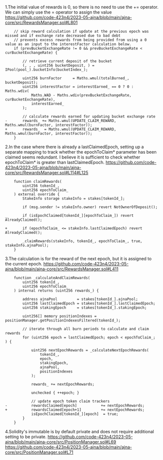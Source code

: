 1.The initial value of rewards is 0, so there is no need to use the += operator. We can simply use the = operator to assign the value
https://github.com/code-423n4/2023-05-ajna/blob/main/ajna-core/src/RewardsManager.sol#L801

```solidity
    // skip reward calculation if update at the previous epoch was missed and if exchange rate decreased due to bad debt
    // prevents excess rewards from being provided from using a 0 value as an input to the interestFactor calculation below.
    if (prevBucketExchangeRate != 0 && prevBucketExchangeRate < curBucketExchangeRate) {

        // retrieve current deposit of the bucket
        (, , , uint256 bucketDeposit, ) = IPool(pool_).bucketInfo(bucketIndex_);

        uint256 burnFactor     = Maths.wmul(totalBurned_, bucketDeposit);
        uint256 interestFactor = interestEarned_ == 0 ? 0 : Maths.wdiv(
            Maths.WAD - Maths.wdiv(prevBucketExchangeRate, curBucketExchangeRate),
            interestEarned_
        );

        // calculate rewards earned for updating bucket exchange rate
-       rewards_ += Maths.wmul(UPDATE_CLAIM_REWARD, Maths.wmul(burnFactor, interestFactor));
+       rewards_  = Maths.wmul(UPDATE_CLAIM_REWARD, Maths.wmul(burnFactor, interestFactor));
    }
```

2.In the case where there is already a lastClaimedEpoch, setting up a separate mapping to track whether the epochToClaim* parameter has been claimed seems redundant. I believe it is sufficient to check whether epochToClaim* is greater than lastClaimedEpoch.
https://github.com/code-423n4/2023-05-ajna/blob/main/ajna-core/src/RewardsManager.sol#L114#L125

```solidity
    function claimRewards(
        uint256 tokenId_,
        uint256 epochToClaim_
    ) external override {
        StakeInfo storage stakeInfo = stakes[tokenId_];

        if (msg.sender != stakeInfo.owner) revert NotOwnerOfDeposit();

_       if (isEpochClaimed[tokenId_][epochToClaim_]) revert AlreadyClaimed();

+       if (epochToClaim_ <= stakeInfo.lastClaimedEpoch) revert AlreadyClaimed();

        _claimRewards(stakeInfo, tokenId_, epochToClaim_, true, stakeInfo.ajnaPool);
    }
```

3.The calculation is for the reward of the next epoch, but it is assigned to the current epoch.
https://github.com/code-423n4/2023-05-ajna/blob/main/ajna-core/src/RewardsManager.sol#L411

```solidity
    function _calculateAndClaimRewards(
        uint256 tokenId_,
        uint256 epochToClaim_
    ) internal returns (uint256 rewards_) {

        address ajnaPool         = stakes[tokenId_].ajnaPool;
        uint256 lastClaimedEpoch = stakes[tokenId_].lastClaimedEpoch;
        uint256 stakingEpoch     = stakes[tokenId_].stakingEpoch;

        uint256[] memory positionIndexes = positionManager.getPositionIndexesFiltered(tokenId_);

        // iterate through all burn periods to calculate and claim rewards
        for (uint256 epoch = lastClaimedEpoch; epoch < epochToClaim_; ) {

            uint256 nextEpochRewards = _calculateNextEpochRewards(
                tokenId_,
                epoch,
                stakingEpoch,
                ajnaPool,
                positionIndexes
            );

            rewards_ += nextEpochRewards;

            unchecked { ++epoch; }

            // update epoch token claim trackers
-           rewardsClaimed[epoch]           += nextEpochRewards;
+           rewardsClaimed[epoch+1]         += nextEpochRewards;
            isEpochClaimed[tokenId_][epoch]  = true;
        }
    }
```

4.Solidity's immutable is by default private and does not require additional setting to be private.
https://github.com/code-423n4/2023-05-ajna/blob/main/ajna-core/src/PositionManager.sol#L69
https://github.com/code-423n4/2023-05-ajna/blob/main/ajna-core/src/PositionManager.sol#L71